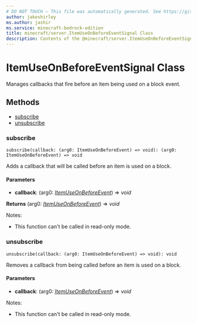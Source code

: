 ```yaml
---
# DO NOT TOUCH — This file was automatically generated. See https://github.com/mojang/minecraftapidocsgenerator to modify descriptions, examples, etc.
author: jakeshirley
ms.author: jashir
ms.service: minecraft-bedrock-edition
title: minecraft/server.ItemUseOnBeforeEventSignal Class
description: Contents of the @minecraft/server.ItemUseOnBeforeEventSignal class.
---
```

# ItemUseOnBeforeEventSignal Class

Manages callbacks that fire before an item being used on a block event.

## Methods
- [subscribe](#subscribe)
- [unsubscribe](#unsubscribe)

### **subscribe**
`
subscribe(callback: (arg0: ItemUseOnBeforeEvent) => void): (arg0: ItemUseOnBeforeEvent) => void
`

Adds a callback that will be called before an item is used on a block.

#### **Parameters**
- **callback**: (arg0: [*ItemUseOnBeforeEvent*](ItemUseOnBeforeEvent.md)) => *void*

**Returns** (arg0: [*ItemUseOnBeforeEvent*](ItemUseOnBeforeEvent.md)) => *void*
  
Notes:
- This function can't be called in read-only mode.

### **unsubscribe**
`
unsubscribe(callback: (arg0: ItemUseOnBeforeEvent) => void): void
`

Removes a callback from being called before an item is used on a block.

#### **Parameters**
- **callback**: (arg0: [*ItemUseOnBeforeEvent*](ItemUseOnBeforeEvent.md)) => *void*
  
Notes:
- This function can't be called in read-only mode.
